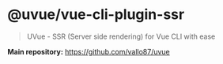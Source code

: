 # @uvue/vue-cli-plugin-ssr

> UVue - SSR (Server side rendering) for Vue CLI with ease

**Main repository:** https://github.com/vallo87/uvue
